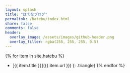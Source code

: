 ```yaml
---
layout: splash
title: "はてなブログ"
permalink: /hatebu/index.html
share: false
comments: false
header:
  overlay_image: /assets/images/github-header.png
  overlay_filter: rgba(255, 255, 255, 0.5)
---
```


{% for item in site.hatebu %}
  + [{{ item.title }}]({{ item.url }})
  {: .triangle}
{% endfor %}
